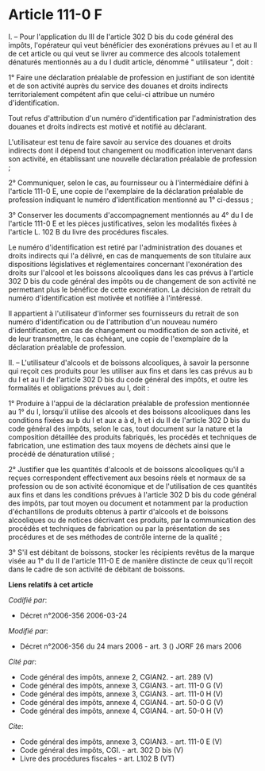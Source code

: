 # Article 111-0 F

I. – Pour l'application du III de l'article 302 D bis du code général des impôts, l'opérateur qui veut bénéficier des
exonérations prévues au I et au II de cet article ou qui veut se livrer au commerce des alcools totalement dénaturés
mentionnés au a du I dudit article, dénommé " utilisateur ", doit :

1° Faire une déclaration préalable de profession en justifiant de son identité et de son activité auprès du service des
douanes et droits indirects territorialement compétent afin que celui-ci attribue un numéro d'identification.

Tout refus d'attribution d'un numéro d'identification par l'administration des douanes et droits indirects est motivé et
notifié au déclarant.

L'utilisateur est tenu de faire savoir au service des douanes et droits indirects dont il dépend tout changement ou
modification intervenant dans son activité, en établissant une nouvelle déclaration préalable de profession ;

2° Communiquer, selon le cas, au fournisseur ou à l'intermédiaire défini à l'article 111-0 E, une copie de l'exemplaire de la
déclaration préalable de profession indiquant le numéro d'identification mentionné au 1° ci-dessus ;

3° Conserver les documents d'accompagnement mentionnés au 4° du I de l'article 111-0 E et les pièces justificatives, selon
les modalités fixées à l'article L. 102 B du livre des procédures fiscales.

Le numéro d'identification est retiré par l'administration des douanes et droits indirects qui l'a délivré, en cas de
manquements de son titulaire aux dispositions législatives et réglementaires concernant l'exonération des droits sur l'alcool
et les boissons alcooliques dans les cas prévus à l'article 302 D bis du code général des impôts ou de changement de son
activité ne permettant plus le bénéfice de cette exonération. La décision de retrait du numéro d'identification est motivée
et notifiée à l'intéressé.

Il appartient à l'utilisateur d'informer ses fournisseurs du retrait de son numéro d'identification ou de l'attribution d'un
nouveau numéro d'identification, en cas de changement ou modification de son activité, et de leur transmettre, le cas
échéant, une copie de l'exemplaire de la déclaration préalable de profession.

II. – L'utilisateur d'alcools et de boissons alcooliques, à savoir la personne qui reçoit ces produits pour les utiliser aux
fins et dans les cas prévus au b du I et au II de l'article 302 D bis du code général des impôts, et outre les formalités et
obligations prévues au I, doit :

1° Produire à l'appui de la déclaration préalable de profession mentionnée au 1° du I, lorsqu'il utilise des alcools et des
boissons alcooliques dans les conditions fixées au b du I et aux a à d, h et i du II de l'article 302 D bis du code général
des impôts, selon le cas, tout document sur la nature et la composition détaillée des produits fabriqués, les procédés et
techniques de fabrication, une estimation des taux moyens de déchets ainsi que le procédé de dénaturation utilisé ;

2° Justifier que les quantités d'alcools et de boissons alcooliques qu'il a reçues correspondent effectivement aux besoins
réels et normaux de sa profession ou de son activité économique et de l'utilisation de ces quantités aux fins et dans les
conditions prévues à l'article 302 D bis du code général des impôts, par tout moyen ou document et notamment par la
production d'échantillons de produits obtenus à partir d'alcools et de boissons alcooliques ou de notices décrivant ces
produits, par la communication des procédés et techniques de fabrication ou par la présentation de ses procédures et de ses
méthodes de contrôle interne de la qualité ;

3° S'il est débitant de boissons, stocker les récipients revêtus de la marque visée au 1° du II de l'article 111-0 E de
manière distincte de ceux qu'il reçoit dans le cadre de son activité de débitant de boissons.

**Liens relatifs à cet article**

_Codifié par_:

  - Décret n°2006-356 2006-03-24

_Modifié par_:

  - Décret n°2006-356 du 24 mars 2006 - art. 3 () JORF 26 mars 2006

_Cité par_:

  - Code général des impôts, annexe 2, CGIAN2. - art. 289 (V)
  - Code général des impôts, annexe 3, CGIAN3. - art. 111-0 G (V)
  - Code général des impôts, annexe 3, CGIAN3. - art. 111-0 H (V)
  - Code général des impôts, annexe 4, CGIAN4. - art. 50-0 G (V)
  - Code général des impôts, annexe 4, CGIAN4. - art. 50-0 H (V)

_Cite_:

  - Code général des impôts, annexe 3, CGIAN3. - art. 111-0 E (V)
  - Code général des impôts, CGI. - art. 302 D bis (V)
  - Livre des procédures fiscales - art. L102 B (VT)
